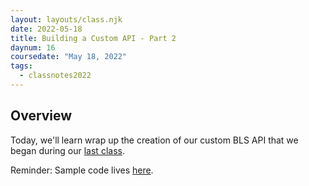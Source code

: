 ```yaml
---
layout: layouts/class.njk
date: 2022-05-18
title: Building a Custom API - Part 2
daynum: 16
coursedate: "May 18, 2022"
tags:
  - classnotes2022
---
```


## Overview

Today, we'll learn wrap up the creation of our custom BLS API that we began during our [last class](../15/).

Reminder: Sample code lives [here](https://github.com/zstumgoren/bls-api/tree/main/open).
